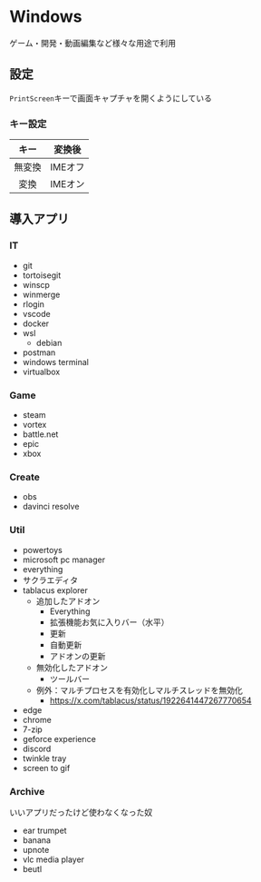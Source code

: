 # Windows
ゲーム・開発・動画編集など様々な用途で利用

## 設定
`PrintScreen`キーで画面キャプチャを開くようにしている

### キー設定
|  キー  | 変換後  |
| :----: | :-----: |
| 無変換 | IMEオフ |
|  変換  | IMEオン |

## 導入アプリ
### IT
* git
* tortoisegit
* winscp
* winmerge
* rlogin
* vscode
* docker
* wsl
    * debian
* postman
* windows terminal
* virtualbox

### Game
* steam
* vortex
* battle.net
* epic
* xbox

### Create
* obs
* davinci resolve

### Util
* powertoys
* microsoft pc manager
* everything
* サクラエディタ
* tablacus explorer
    * 追加したアドオン
        * Everything
        * 拡張機能お気に入りバー（水平）
        * 更新
        * 自動更新
        * アドオンの更新
    * 無効化したアドオン
        * ツールバー
    * 例外：マルチプロセスを有効化しマルチスレッドを無効化
        * https://x.com/tablacus/status/1922641447267770654
* edge
* chrome
* 7-zip
* geforce experience
* discord
* twinkle tray
* screen to gif

### Archive
いいアプリだったけど使わなくなった奴
* ear trumpet
* banana
* upnote
* vlc media player
* beutl